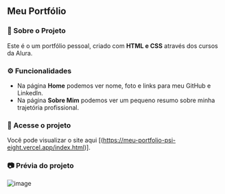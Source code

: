 ## Meu Portfólio

### 🎨 Sobre o Projeto  
Este é o um portfólio pessoal, criado com **HTML e CSS** através dos cursos da Alura.

### ⚙ Funcionalidades  
- Na página **Home** podemos ver nome, foto e links para meu GitHub e LinkedIn.  
- Na página **Sobre Mim** podemos ver um pequeno resumo sobre minha trajetória profissional.  

### 🔗 Acesse o projeto  
Você pode visualizar o site aqui [(https://meu-portfolio-psi-eight.vercel.app/index.html)].

### 📷 Prévia do projeto  
![image](https://github.com/user-attachments/assets/23653865-201d-491c-b719-f8c5ee42a54d)
